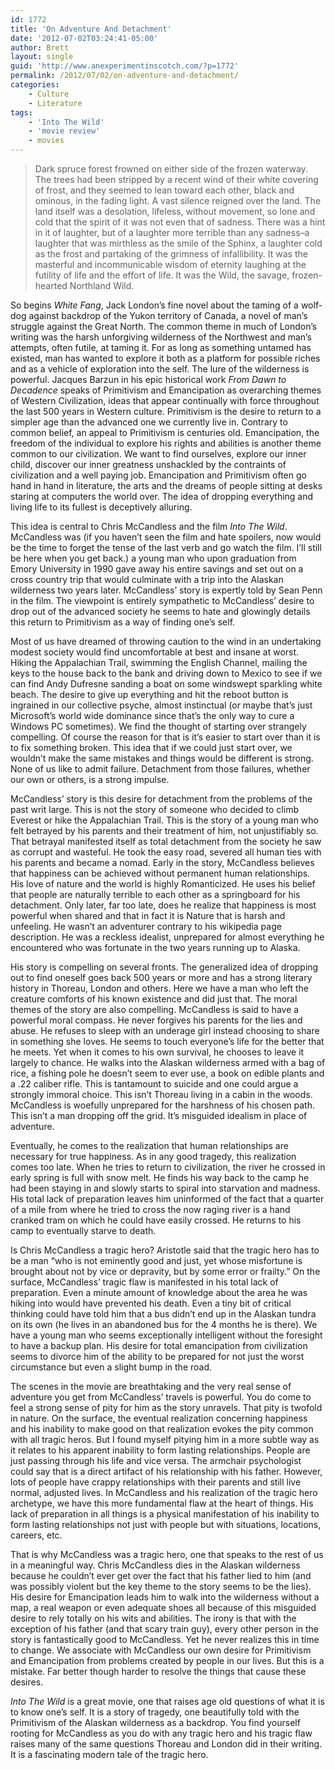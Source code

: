 ```yaml
---
id: 1772
title: 'On Adventure And Detachment'
date: '2012-07-02T03:24:41-05:00'
author: Brett
layout: single
guid: 'http://www.anexperimentinscotch.com/?p=1772'
permalink: /2012/07/02/on-adventure-and-detachment/
categories:
    - Culture
    - Literature
tags:
    - 'Into The Wild'
    - 'movie review'
    - movies
---
```


> Dark spruce forest frowned on either side of the frozen waterway. The trees had been stripped by a recent wind of their white covering of frost, and they seemed to lean toward each other, black and ominous, in the fading light. A vast silence reigned over the land. The land itself was a desolation, lifeless, without movement, so lone and cold that the spirit of it was not even that of sadness. There was a hint in it of laughter, but of a laughter more terrible than any sadness–a laughter that was mirthless as the smile of the Sphinx, a laughter cold as the frost and partaking of the grimness of infallibility. It was the masterful and incommunicable wisdom of eternity laughing at the futility of life and the effort of life. It was the Wild, the savage, frozen-hearted Northland Wild.

So begins *White Fang*, Jack London’s fine novel about the taming of a wolf-dog against backdrop of the Yukon territory of Canada, a novel of man’s struggle against the Great North. The common theme in much of London’s writing was the harsh unforgiving wilderness of the Northwest and man’s attempts, often futile, at taming it. For as long as something untamed has existed, man has wanted to explore it both as a platform for possible riches and as a vehicle of exploration into the self. The lure of the wilderness is powerful. Jacques Barzun in his epic historical work *From Dawn to Decadence* speaks of Primitivism and Emancipation as overarching themes of Western Civilization, ideas that appear continually with force throughout the last 500 years in Western culture. Primitivism is the desire to return to a simpler age than the advanced one we currently live in. Contrary to common belief, an appeal to Primitivism is centuries old. Emancipation, the freedom of the individual to explore his rights and abilities is another theme common to our civilization. We want to find ourselves, explore our inner child, discover our inner greatness unshackled by the contraints of civilization and a well paying job. Emancipation and Primitivism often go hand in hand in literature, the arts and the dreams of people sitting at desks staring at computers the world over. The idea of dropping everything and living life to its fullest is deceptively alluring.

This idea is central to Chris McCandless and the film *Into The Wild*. McCandless was (if you haven’t seen the film and hate spoilers, now would be the time to forget the tense of the last verb and go watch the film. I’ll still be here when you get back.) a young man who upon graduation from Emory University in 1990 gave away his entire savings and set out on a cross country trip that would culminate with a trip into the Alaskan wilderness two years later. McCandless’ story is expertly told by Sean Penn in the film. The viewpoint is entirely sympathetic to McCandless’ desire to drop out of the advanced society he seems to hate and glowingly details this return to Primitivism as a way of finding one’s self.

Most of us have dreamed of throwing caution to the wind in an undertaking modest society would find uncomfortable at best and insane at worst. Hiking the Appalachian Trail, swimming the English Channel, mailing the keys to the house back to the bank and driving down to Mexico to see if we can find Andy Dufresne sanding a boat on some windswept sparkling white beach. The desire to give up everything and hit the reboot button is ingrained in our collective psyche, almost instinctual (or maybe that’s just Microsoft’s world wide dominance since that’s the only way to cure a Windows PC sometimes). We find the thought of starting over strangely compelling. Of course the reason for that is it’s easier to start over than it is to fix something broken. This idea that if we could just start over, we wouldn’t make the same mistakes and things would be different is strong. None of us like to admit failure. Detachment from those failures, whether our own or others, is a strong impulse.

McCandless’ story is this desire for detachment from the problems of the past writ large. This is not the story of someone who decided to climb Everest or hike the Appalachian Trail. This is the story of a young man who felt betrayed by his parents and their treatment of him, not unjustifiably so. That betrayal manifested itself as total detachment from the society he saw as corrupt and wasteful. He took the easy road, severed all human ties with his parents and became a nomad. Early in the story, McCandless believes that happiness can be achieved without permanent human relationships. His love of nature and the world is highly Romanticized. He uses his belief that people are naturally terrible to each other as a springboard for his detachment. Only later, far too late, does he realize that happiness is most powerful when shared and that in fact it is Nature that is harsh and unfeeling. He wasn’t an adventurer contrary to his wikipedia page description. He was a reckless idealist, unprepared for almost everything he encountered who was fortunate in the two years running up to Alaska.

His story is compelling on several fronts. The generalized idea of dropping out to find oneself goes back 500 years or more and has a strong literary history in Thoreau, London and others. Here we have a man who left the creature comforts of his known existence and did just that. The moral themes of the story are also compelling. McCandless is said to have a powerful moral compass. He never forgives his parents for the lies and abuse. He refuses to sleep with an underage girl instead choosing to share in something she loves. He seems to touch everyone’s life for the better that he meets. Yet when it comes to his own survival, he chooses to leave it largely to chance. He walks into the Alaskan wilderness armed with a bag of rice, a fishing pole he doesn’t seem to ever use, a book on edible plants and a .22 caliber rifle. This is tantamount to suicide and one could argue a strongly immoral choice. This isn’t Thoreau living in a cabin in the woods. McCandless is woefully unprepared for the harshness of his chosen path. This isn’t a man dropping off the grid. It’s misguided idealism in place of adventure.

Eventually, he comes to the realization that human relationships are necessary for true happiness. As in any good tragedy, this realization comes too late. When he tries to return to civilization, the river he crossed in early spring is full with snow melt. He finds his way back to the camp he had been staying in and slowly starts to spiral into starvation and madness. His total lack of preparation leaves him uninformed of the fact that a quarter of a mile from where he tried to cross the now raging river is a hand cranked tram on which he could have easily crossed. He returns to his camp to eventually starve to death.

Is Chris McCandless a tragic hero? Aristotle said that the tragic hero has to be a man “who is not eminently good and just, yet whose misfortune is brought about not by vice or depravity, but by some error or frailty.” On the surface, McCandless’ tragic flaw is manifested in his total lack of preparation. Even a minute amount of knowledge about the area he was hiking into would have prevented his death. Even a tiny bit of critical thinking could have told him that a bus didn’t end up in the Alaskan tundra on its own (he lives in an abandoned bus for the 4 months he is there). We have a young man who seems exceptionally intelligent without the foresight to have a backup plan. His desire for total emancipation from civilization seems to divorce him of the ability to be prepared for not just the worst circumstance but even a slight bump in the road.

The scenes in the movie are breathtaking and the very real sense of adventure you get from McCandless’ travels is powerful. You do come to feel a strong sense of pity for him as the story unravels. That pity is twofold in nature. On the surface, the eventual realization concerning happiness and his inability to make good on that realization evokes the pity common with all tragic heros. But I found myself pitying him in a more subtle way as it relates to his apparent inability to form lasting relationships. People are just passing through his life and vice versa. The armchair psychologist could say that is a direct artifact of his relationship with his father. However, lots of people have crappy relationships with their parents and still live normal, adjusted lives. In McCandless and his realization of the tragic hero archetype, we have this more fundamental flaw at the heart of things. His lack of preparation in all things is a physical manifestation of his inability to form lasting relationships not just with people but with situations, locations, careers, etc.

That is why McCandless was a tragic hero, one that speaks to the rest of us in a meaningful way. Chris McCandless dies in the Alaskan wilderness because he couldn’t ever get over the fact that his father lied to him (and was possibly violent but the key theme to the story seems to be the lies). His desire for Emancipation leads him to walk into the wilderness without a map, a real weapon or even adequate shoes all because of this misguided desire to rely totally on his wits and abilities. The irony is that with the exception of his father (and that scary train guy), every other person in the story is fantastically good to McCandless. Yet he never realizes this in time to change. We associate with McCandless our own desire for Primitivism and Emancipation from problems created by people in our lives. But this is a mistake. Far better though harder to resolve the things that cause these desires.

*Into The Wild* is a great movie, one that raises age old questions of what it is to know one’s self. It is a story of tragedy, one beautifully told with the Primitivism of the Alaskan wilderness as a backdrop. You find yourself rooting for McCandless as you do with any tragic hero and his tragic flaw raises many of the same questions Thoreau and London did in their writing. It is a fascinating modern tale of the tragic hero.